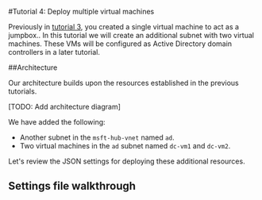 #Tutorial 4: Deploy multiple virtual machines

Previously in [tutorial 3](/wiki/Tutorial-3-deploy-a-single-vm), you created a single virtual machine to act as a jumpbox.. In this tutorial we will create an additional subnet with two virtual machines. These VMs will be configured as Active Directory domain controllers in a later tutorial.

##Architecture

Our architecture builds upon the resources established in the previous tutorials.

[TODO: Add architecture diagram]

We have added the following:
- Another subnet in the `msft-hub-vnet` named `ad`.
- Two virtual machines in the `ad` subnet named `dc-vm1` and `dc-vm2`.

Let's review the JSON settings for deploying these additional resources.

## Settings file walkthrough


